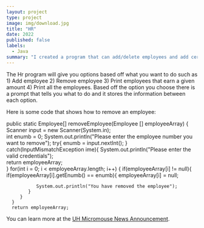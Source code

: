 ```yaml
---
layout: project
type: project
image: img/download.jpg
title: "HR"
date: 2022
published: false
labels:
  - Java
summary: "I created a program that can add/delete employees and add certain information to their ID."
---
```


<div class="text-center p-4">

</div>

The Hr program will give you options based off what you want to do such as 1) Add employee 2) Remove employee 3) Print employees that earn a given amount 4) Print all the employees. Based off the option you choose there is a prompt that tells you what to do and it stores the information between each option.

Here is some code that shows how to remove an employee:

   public static Employee[] removeEmployee(Employee [] employeeArray) {  
      Scanner input = new Scanner(System.in);       
      int enumb = 0;
      System.out.println("Please enter the employee number you want to remove");
      try{
         enumb = input.nextInt();
      }  
      catch(InputMismatchException ime){
         System.out.println("Please enter the valid credentials");     
         return employeeArray;    
      }
      for(int i = 0; i < employeeArray.length; i++) {
         if(employeeArray[i] != null){
            if(employeeArray[i].getEnumb() == enumb){
               employeeArray[i] = null;
             
               System.out.println("You have removed the employee");                                               
            } 
         }
      }   
      return employeeArray;


You can learn more at the [UH Micromouse News Announcement](https://manoa.hawaii.edu/news/article.php?aId=2857).
